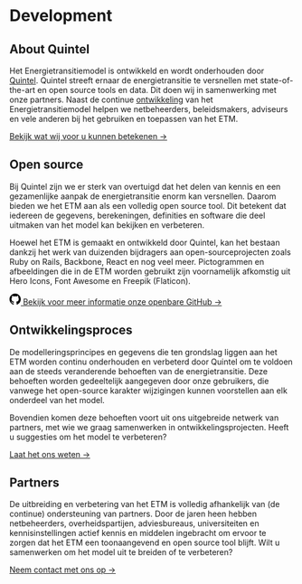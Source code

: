 # Development

<h2 id="about-quintel">About Quintel</h2>

Het Energietransitiemodel is ontwikkeld en wordt onderhouden door [Quintel](https://quintel.com/).
Quintel streeft ernaar de energietransitie te versnellen met state-of-the-art en open source tools
en data. Dit doen wij in samenwerking met onze partners. Naast de continue
[ontwikkeling](/development#development-process) van het Energietransitiemodel helpen we netbeheerders,
beleidsmakers, adviseurs en vele anderen bij het gebruiken en toepassen van het ETM.

[Bekijk wat wij voor u kunnen betekenen →](https://quintel.com/projects)

<h2 id="open-source">Open source</h2>

Bij Quintel zijn we er sterk van overtuigd dat het delen van kennis en een gezamenlijke aanpak de
energietransitie enorm kan versnellen. Daarom bieden we het ETM aan als een volledig open source
tool. Dit betekent dat iedereen de gegevens, berekeningen, definities en software die deel uitmaken
van het model kan bekijken en verbeteren.

Hoewel het ETM is gemaakt en ontwikkeld door Quintel, kan het bestaan dankzij het werk van duizenden
bijdragers aan open-sourceprojecten zoals Ruby on Rails, Backbone, React en nog veel meer.
Pictogrammen en afbeeldingen die in de ETM worden gebruikt zijn voornamelijk afkomstig uit Hero
Icons, Font Awesome en Freepik (Flaticon).

<a href="https://github.com/quintel" class="action-link">
  <svg xmlns="http://www.w3.org/2000/svg" width="20" height="20" viewBox="0 0 24 24">
    <path d="M12 0c-6.626 0-12 5.373-12 12 0 5.302 3.438 9.8 8.207 11.387.599.111.793-.261.793-.577v-2.234c-3.338.726-4.033-1.416-4.033-1.416-.546-1.387-1.333-1.756-1.333-1.756-1.089-.745.083-.729.083-.729 1.205.084 1.839 1.237 1.839 1.237 1.07 1.834 2.807 1.304 3.492.997.107-.775.418-1.305.762-1.604-2.665-.305-5.467-1.334-5.467-5.931 0-1.311.469-2.381 1.236-3.221-.124-.303-.535-1.524.117-3.176 0 0 1.008-.322 3.301 1.23.957-.266 1.983-.399 3.003-.404 1.02.005 2.047.138 3.006.404 2.291-1.552 3.297-1.23 3.297-1.23.653 1.653.242 2.874.118 3.176.77.84 1.235 1.911 1.235 3.221 0 4.609-2.807 5.624-5.479 5.921.43.372.823 1.102.823 2.222v3.293c0 .319.192.694.801.576 4.765-1.589 8.199-6.086 8.199-11.386 0-6.627-5.373-12-12-12z" />
  </svg>
  Bekijk voor meer informatie onze openbare GitHub →
</a>

<h2 id="development-process">Ontwikkelingsproces</h2>

De modelleringsprincipes en gegevens die ten grondslag liggen aan het ETM worden continu onderhouden
en verbeterd door Quintel om te voldoen aan de steeds veranderende behoeften van de
energietransitie. Deze behoeften worden gedeeltelijk aangegeven door onze gebruikers, die vanwege
het open-source karakter wijzigingen kunnen voorstellen aan elk onderdeel van het model.

Bovendien komen deze behoeften voort uit ons uitgebreide netwerk van partners, met wie we graag
samenwerken in ontwikkelingsprojecten. Heeft u suggesties om het model te verbeteren?

[Laat het ons weten →](/contact)

<h2 id="partners">Partners</h2>

De uitbreiding en verbetering van het ETM is volledig afhankelijk van (de continue) ondersteuning
van partners. Door de jaren heen hebben netbeheerders, overheidspartijen, adviesbureaus,
universiteiten en kennisinstellingen actief kennis en middelen ingebracht om ervoor te zorgen dat
het ETM een toonaangevend en open source tool blijft. Wilt u samenwerken om het model uit te breiden
of te verbeteren?

[Neem contact met ons op →](https://quintel.com/contact)
